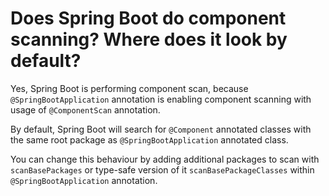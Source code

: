 # Does Spring Boot do component scanning? Where does it look by default?
Yes, Spring Boot is performing component scan, because ```@SpringBootApplication``` annotation is enabling component 
scanning with usage of ```@ComponentScan``` annotation.

By default, Spring Boot will search for ```@Component``` annotated classes with the same root package as ```@SpringBootApplication```
annotated class.

You can change this behaviour by adding additional packages to scan with ```scanBasePackages``` or type-safe version of it 
```scanBasePackageClasses``` within ```@SpringBootApplication``` annotation.


